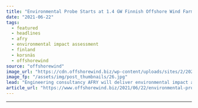 ```yaml
---
title: "Environmental Probe Starts at 1.4 GW Finnish Offshore Wind Farm"
date: "2021-06-22"
tags: 
  - featured
  - headlines
  - afry
  - environmental impact assessment
  - finland
  - korsnäs
  - offshorewind
source: "offshorewind"
image_url: "https://cdn.offshorewind.biz/wp-content/uploads/sites/2/2021/06/07140003/Vessels-rochade-as-Taiwanese-wind-farm-nears-offshore-construction-phase.jpg"
image_fp: "/assets/img/post_thumbnails/26.jpg"
lead: "Engineering consultancy AFRY will deliver environmental impact assessment and prepare the local master plan"
article_url: "https://www.offshorewind.biz/2021/06/22/environmental-probe-starts-at-1-4-gw-finnish-offshore-wind-farm/"
---
```


---
